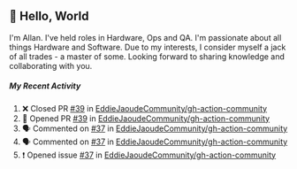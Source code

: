## :wave: Hello, World

I'm Allan. I've held roles in Hardware, Ops and QA. I'm passionate about all things Hardware and Software. Due to my interests, I consider myself a jack of all trades - a master of some. Looking forward to sharing knowledge and collaborating with you.

##### My Recent Activity
<!--START_SECTION:activity-->
1. ❌ Closed PR [#39](https://github.com//EddieJaoudeCommunity/gh-action-community/pull/39) in [EddieJaoudeCommunity/gh-action-community](https://github.com//EddieJaoudeCommunity/gh-action-community)
2. 💪 Opened PR [#39](https://github.com//EddieJaoudeCommunity/gh-action-community/pull/39) in [EddieJaoudeCommunity/gh-action-community](https://github.com//EddieJaoudeCommunity/gh-action-community)
3. 🗣 Commented on [#37](https://github.com//EddieJaoudeCommunity/gh-action-community/issues/37) in [EddieJaoudeCommunity/gh-action-community](https://github.com//EddieJaoudeCommunity/gh-action-community)
4. 🗣 Commented on [#37](https://github.com//EddieJaoudeCommunity/gh-action-community/issues/37) in [EddieJaoudeCommunity/gh-action-community](https://github.com//EddieJaoudeCommunity/gh-action-community)
5. ❗️ Opened issue [#37](https://github.com//EddieJaoudeCommunity/gh-action-community/issues/37) in [EddieJaoudeCommunity/gh-action-community](https://github.com//EddieJaoudeCommunity/gh-action-community)
<!--END_SECTION:activity-->

<!--
**AllanRegush/AllanRegush** is a ✨ _special_ ✨ repository because its `README.md` (this file) appears on your GitHub profile.

Here are some ideas to get you started:

- 🔭 I’m currently working on ...
- 🌱 I’m currently learning ...
- 👯 I’m looking to collaborate on ...
- 🤔 I’m looking for help with ...
- 💬 Ask me about ...
- 📫 How to reach me: ...
- 😄 Pronouns: ...
- ⚡ Fun fact: ...
-->
